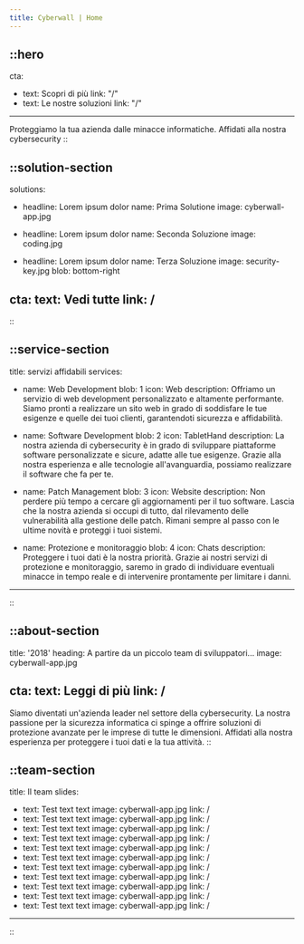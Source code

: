 ```yaml
---
title: Cyberwall | Home
---
```


::hero
---
cta:
- text: Scopri di più
  link: "/"
- text: Le nostre soluzioni
  link: "/"
---

Proteggiamo la tua azienda dalle minacce informatiche. Affidati alla nostra cybersecurity
::

::solution-section
---
solutions:
- headline: Lorem ipsum dolor
  name: Prima Solutione
  image: cyberwall-app.jpg

- headline: Lorem ipsum dolor
  name: Seconda Soluzione
  image: coding.jpg

- headline: Lorem ipsum dolor
  name: Terza Soluzione
  image: security-key.jpg
  blob: bottom-right

cta: 
  text: Vedi tutte
  link: /
---
::

::service-section
---
title: servizi affidabili
services:
- name: Web Development
  blob: 1
  icon: Web
  description: Offriamo un servizio di web development personalizzato e altamente performante. Siamo pronti a realizzare un sito web in grado di soddisfare le tue esigenze e quelle dei tuoi clienti, garantendoti sicurezza e affidabilità.

- name: Software Development
  blob: 2
  icon: TabletHand
  description: La nostra azienda di cybersecurity è in grado di sviluppare piattaforme software personalizzate e sicure, adatte alle tue esigenze. Grazie alla nostra esperienza e alle tecnologie all'avanguardia, possiamo realizzare il software che fa per te.

- name: Patch Management
  blob: 3
  icon: Website
  description: Non perdere più tempo a cercare gli aggiornamenti per il tuo software. Lascia che la nostra azienda si occupi di tutto, dal rilevamento delle vulnerabilità alla gestione delle patch. Rimani sempre al passo con le ultime novità e proteggi i tuoi sistemi.

- name: Protezione e monitoraggio
  blob: 4
  icon: Chats
  description: Proteggere i tuoi dati è la nostra priorità. Grazie ai nostri servizi di protezione e monitoraggio, saremo in grado di individuare eventuali minacce in tempo reale e di intervenire prontamente per limitare i danni.
---
::

::about-section
---
title: '2018'
heading: A partire da un piccolo team di sviluppatori...
image: cyberwall-app.jpg

cta:
  text: Leggi di più
  link: /
---

Siamo diventati un'azienda leader nel settore della cybersecurity. La nostra passione per la sicurezza informatica ci spinge a offrire soluzioni di protezione avanzate per le imprese di tutte le dimensioni. Affidati alla nostra esperienza per proteggere i tuoi dati e la tua attività.
::

::team-section
---
title: Il team
slides:
  - text: Test text text
    image: cyberwall-app.jpg
    link: /
  - text: Test text text
    image: cyberwall-app.jpg
    link: /
  - text: Test text text
    image: cyberwall-app.jpg
    link: /
  - text: Test text text
    image: cyberwall-app.jpg
    link: /
  - text: Test text text
    image: cyberwall-app.jpg
    link: /
  - text: Test text text
    image: cyberwall-app.jpg
    link: /
  - text: Test text text
    image: cyberwall-app.jpg
    link: /
  - text: Test text text
    image: cyberwall-app.jpg
    link: /
  - text: Test text text
    image: cyberwall-app.jpg
    link: /
  - text: Test text text
    image: cyberwall-app.jpg
    link: /
  - text: Test text text
    image: cyberwall-app.jpg
    link: /
---
::
